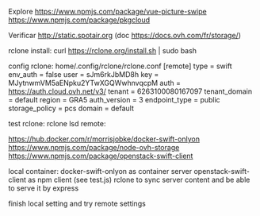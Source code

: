 Explore https://www.npmjs.com/package/vue-picture-swipe
https://www.npmjs.com/package/pkgcloud

Verificar http://static.spotair.org
(doc https://docs.ovh.com/fr/storage/)

rclone install: curl https://rclone.org/install.sh | sudo bash

config rclone: home/.config/rclone/rclone.conf
[remote]
type = swift
env_auth = false
user = sJm6rkJbMD8h
key = MJytnwmVM5aENpku2YTwXGQWwhnvqcpM
auth = https://auth.cloud.ovh.net/v3/
tenant = 6263100080167097
tenant_domain = default
region = GRA5
auth_version = 3
endpoint_type = public
storage_policy = pcs
domain = default

test rclone: rclone lsd remote:

https://hub.docker.com/r/morrisjobke/docker-swift-onlyon
https://www.npmjs.com/package/node-ovh-storage
https://www.npmjs.com/package/openstack-swift-client

local container: 
	docker-swift-onlyon as container server
	openstack-swift-client as npm client (see test.js)
	rclone to sync server content and be able to serve it by express
	
finish local setting and try remote settings

